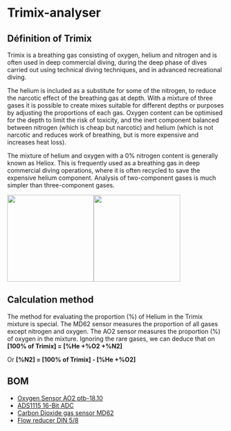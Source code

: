 # Trimix-analyser

## Définition of Trimix

Trimix is a breathing gas consisting of oxygen, helium and nitrogen and is often used in deep commercial diving, during the deep phase of dives carried out using technical diving techniques, and in advanced recreational diving.

The helium is included as a substitute for some of the nitrogen, to reduce the narcotic effect of the breathing gas at depth. With a mixture of three gases it is possible to create mixes suitable for different depths or purposes by adjusting the proportions of each gas. Oxygen content can be optimised for the depth to limit the risk of toxicity, and the inert component balanced between nitrogen (which is cheap but narcotic) and helium (which is not narcotic and reduces work of breathing, but is more expensive and increases heat loss).

The mixture of helium and oxygen with a 0% nitrogen content is generally known as Heliox. This is frequently used as a breathing gas in deep commercial diving operations, where it is often recycled to save the expensive helium component. Analysis of two-component gases is much simpler than three-component gases.

<img src="https://github.com/captainigloo/Trimix-analyzer/blob/master/images/IMCA_Trimix_shoulder_quartered.svg.png" width="200"><img src="https://github.com/captainigloo/Trimix-analyzer/blob/master/images/IMCA_Trimix_shoulder.svg.png" width="200">

## Calculation method

The method for evaluating the proportion (%) of Helium in the Trimix mixture is special. The MD62 sensor measures the proportion of all gases except nitrogen and oxygen. The AO2 sensor measures the proportion (%) of oxygen in the mixture. Ignoring the rare gases, we can deduce that on **[100% of Trimix] = [%He +%O2 +%N2]**

Or  **[%N2] = [100% of Trimix] - [%He +%O2]**


## BOM
- [Oxygen Sensor AO2 ptb-18.10](https://fr.aliexpress.com/item/City-sensor-ao2-ptb-18-10-oxygen-sensor/1258183473.html)
- [ADS1115 16-Bit ADC](https://fr.aliexpress.com/item/ADS1115-ADC-ultra-compact-16-precision-ADC-module-development-board/32309705230.html)
- [Carbon Dioxide gas sensor MD62](https://fr.aliexpress.com/item/heat-conduction-CO2-Carbon-Dioxide-gas-sensor-MD62/32808216273.html)
- [Flow reducer DIN 5/8](https://www.innodive.com/store/analyseurs-o2-et-he-48/reducteur-de-flux-921.html)
